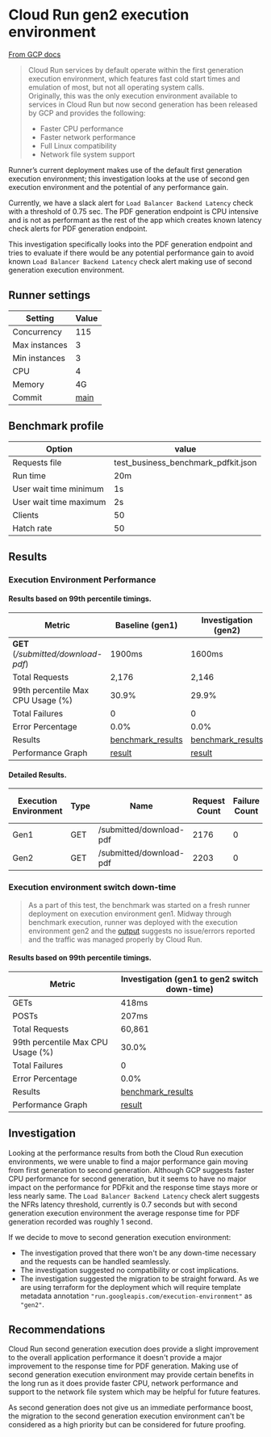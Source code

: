 
# Cloud Run gen2 execution environment   

[From GCP docs](https://cloud.google.com/run/docs/about-execution-environments)

>Cloud Run services by default operate within the first generation execution environment, which features fast cold start 
times and emulation of most, but not all operating system calls.  
Originally, this was the only execution environment available to services in Cloud Run but now second generation has 
been released by GCP and provides the following:
>- Faster CPU performance
>- Faster network performance
>- Full Linux compatibility
>- Network file system support

Runner’s current deployment makes use of the default first generation execution environment; this investigation looks 
at the use of second gen execution environment and the potential of any performance gain. 

Currently, we have a slack alert for `Load Balancer Backend Latency` check with a threshold of 0.75 sec. The PDF
generation endpoint is CPU intensive and is not as performant as the rest of the app which creates known latency
check alerts for PDF generation endpoint. 

This investigation specifically looks into the PDF generation endpoint and tries to evaluate if there would be any 
potential performance gain to avoid known `Load Balancer Backend Latency` check alert making use of second generation
execution environment.

## Runner settings

| Setting       | Value                                                                                                         |
|---------------|---------------------------------------------------------------------------------------------------------------|
| Concurrency   | 115                                                                                                           |
| Max instances | 3                                                                                                             |
| Min instances | 3                                                                                                             |
| CPU           | 4                                                                                                             |
| Memory        | 4G                                                                                                            |
| Commit        | [main](https://github.com/ONSdigital/eq-questionnaire-runner/commit/caff9b764cbc39fb846eeb3ad14e935dff3ac53a) |

## Benchmark profile

| Option                 | value                               |
|------------------------|-------------------------------------|
| Requests file          | test_business_benchmark_pdfkit.json |
| Run time               | 20m                                 |
| User wait time minimum | 1s                                  |
 | User wait time maximum | 2s                                  |
| Clients                | 50                                  |
| Hatch rate             | 50                                  |

## Results

### Execution Environment Performance

#### Results based on 99th percentile timings.

| Metric                                   | Baseline (gen1)                                                                    | Investigation (gen2)                                                                    |
|------------------------------------------|------------------------------------------------------------------------------------|-----------------------------------------------------------------------------------------|
| **GET** <br/>(*/submitted/download-pdf*) | 1900ms                                                                             | 1600ms                                                                                  |
| Total Requests                           | 2,176                                                                              | 2,146                                                                                   |
| 99th percentile Max CPU Usage (%)        | 30.9%                                                                              | 29.9%                                                                                   |
| Total Failures                           | 0                                                                                  | 0                                                                                       |
| Error Percentage                         | 0.0%                                                                               | 0.0%                                                                                    |
| Results                                  | [benchmark_results](outputs/baseline/2023-02-27/Results_For_Latest_Benchmark.yaml) | [benchmark_results](outputs/investigation/2023-02-27/Results_For_Latest_Benchmark.yaml) |
| Performance Graph                        | [result](outputs/baseline/2023-02-27/performance_graph.png)                        | [result](outputs/investigation/2023-02-27/performance_graph.png)                        |

#### Detailed Results.

| Execution Environment | Type | Name                    | Request Count | Failure Count | Average Response Time(ms) | Average Content Size(B) | Requests/s | 50%  | 66%  | 75%  | 80%  | 90%  | 95%  | 98%  | 99%  | 99.90% | 99.99% | 100% | outputs                                     |
|-----------------------|------|-------------------------|---------------|---------------|---------------------------|-------------------------|------------|------|------|------|------|------|------|------|------|--------|--------|------|---------------------------------------------|
| Gen1                  | GET  | /submitted/download-pdf | 2176          | 0             | 1134.83901                | 352743.324              | 1.81477554 | 1100 | 1100 | 1200 | 1200 | 1200 | 1300 | 1600 | 1900 | 2300   | 2700   | 2700 | [outputs](outputs/baseline/2023-02-27)      |
| Gen2                  | GET  | /submitted/download-pdf | 2203          | 0             | 982.844529                | 353894.588              | 1.83656004 | 970  | 980  | 990  | 990  | 1000 | 1100 | 1200 | 1400 | 1700   | 2300   | 2300 | [outputs](outputs/investigation/2023-03-02) |

### Execution environment switch down-time
> As a part of this test, the benchmark was started on a fresh runner deployment on execution environment gen1. 
  > Midway through benchmark execution, runner was deployed with the execution environment gen2 and the 
  > [output](outputs/investigation/down-time-investigation) suggests no issue/errors reported and the traffic was managed properly by Cloud Run. 

#### Results based on 99th percentile timings.

| Metric                            | Investigation (gen1 to gen2 switch down-time)                                                        |
|-----------------------------------|------------------------------------------------------------------------------------------------------|
| GETs                              | 418ms                                                                                                |
| POSTs                             | 207ms                                                                                                |
| Total Requests                    | 60,861                                                                                               |
| 99th percentile Max CPU Usage (%) | 30.0%                                                                                                |
| Total Failures                    | 0                                                                                                    |
| Error Percentage                  | 0.0%                                                                                                 |
| Results                           | [benchmark_results](outputs/investigation/down-time-investigation/Results_For_Latest_Benchmark.yaml) |
| Performance Graph                 | [result](outputs/investigation/down-time-investigation/performance_graph.png)                        |


## Investigation

Looking at the performance results from both the Cloud Run execution environments, we were unable to find a major 
performance gain moving from first generation to second generation. Although GCP suggests faster CPU performance for 
second generation, but it seems to have no major impact on the performance for PDFkit and the response time stays more
or less nearly same. The `Load Balancer Backend Latency` check alert suggests the NFRs latency threshold, 
currently is 0.7 seconds but with second generation execution environment the average response time for PDF generation 
recorded was roughly 1 second.

If we decide to move to second generation execution environment:
- The investigation proved that there won't be any down-time necessary and the requests can be handled seamlessly.
- The investigation suggested no compatibility or cost implications.
- The investigation suggested the migration to be straight forward. As we are using terraform for the deployment which 
will require template metadata annotation `"run.googleapis.com/execution-environment"` as `"gen2"`.


## Recommendations

Cloud Run second generation execution does provide a slight improvement to the overall application performance 
it doesn't provide a major improvement to the response time for PDF generation. Making use of second generation execution
environment may provide certain benefits in the long run as it does provide faster CPU, network performance and support 
to the network file system which may be helpful for future features.

As second generation does not give us an immediate performance boost, the migration to the second generation execution 
environment can't be considered as a high priority but can be considered for future proofing.
